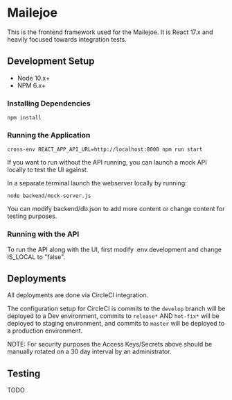 # Mailejoe

This is the frontend framework used for the Mailejoe. It is React 17.x and heavily focused
towards integration tests.

## Development Setup

- Node 10.x+
- NPM 6.x+

### Installing Dependencies

```
npm install
```

### Running the Application

```
cross-env REACT_APP_API_URL=http://localhost:8000 npm run start
```

If you want to run without the API running, you can launch a mock API locally to test the UI against.

In a separate terminal launch the webserver locally by running:

```
node backend/mock-server.js
```

You can modify backend/db.json to add more content or change content for testing purposes.

### Running with the API

To run the API along with the UI, first modify .env.development and change IS_LOCAL to "false".

## Deployments

All deployments are done via CircleCI integration.

The configuration setup for CircleCI is commits to the `develop` branch will be deployed to a Dev environment,
commits to `release*` AND `hot-fix*` will be deployed to staging environment, and commits to `master` will be deployed
to a production environment.

NOTE: For security purposes the Access Keys/Secrets above should be manually rotated on a 30 day
interval by an administrator.

## Testing

TODO
